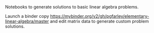 Notebooks to generate solutions to basic linear algebra problems.

Launch a binder copy https://mybinder.org/v2/gh/pgfarley/elementary-linear-algebra/master and edit matrix data to generate custom problem solutions.
